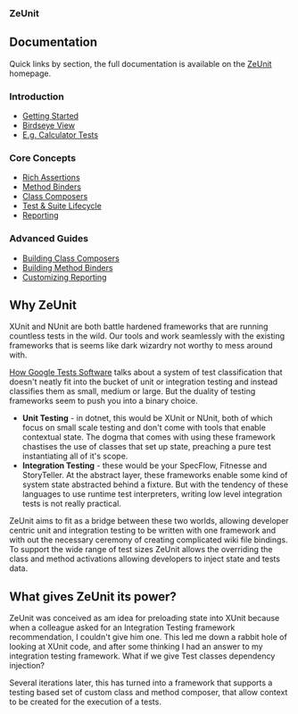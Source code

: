 ### ZeUnit 

## Documentation

Quick links by section, the full documentation is available on the [ZeUnit](https://zeunit.org) homepage. 
   
### Introduction
    
- [Getting Started](https://zeunit.org/)      
- [Birdseye View](https://zeunit.org/docs/birdseye-view/)
- [E.g. Calculator Tests](https://zeunit.org/case-study/calculator-tests/)
    
### Core Concepts

- [Rich Assertions](https://zeunit.org/docs/facts-and-assertions/)
- [Method Binders](https://zeunit.org/docs/core-method-binders/)
- [Class Composers](https://zeunit.org/docs/core-class-composers/)
- [Test & Suite Lifecycle](https://zeunit.org/docs/test-suite-lifecycle/)
- [Reporting](https://zeunit.org/docs/core-reporting/)

### Advanced Guides
    
- [Building Class Composers](https://zeunit.org/docs/building-class-composers/)
- [Building Method Binders](https://zeunit.org/docs/building-method-binders/)
- [Customizing Reporting](https://zeunit.org/docs/customizing-reporting/)

## Why ZeUnit
XUnit and NUnit are both battle hardened frameworks that are running countless tests in the wild.  Our tools and work seamlessly with the existing frameworks that is seems like dark wizardry not worthy to mess around with.  

[How Google Tests Software](https://amzn.to/3G4e4V4) talks about a system of test classification that doesn't neatly fit into the bucket of unit or integration testing and instead classifies them as small, medium or large.  But the duality of testing frameworks seem to push you into a binary choice. 

* **Unit Testing** - in dotnet, this would be XUnit or NUnit, both of which focus on small scale testing and don't come with tools that enable contextual state.  The dogma that comes with using these framework chastises the use of classes that set up state, preaching a pure test instantiating all of it's scope.
* **Integration Testing** - these would be your SpecFlow, Fitnesse and StoryTeller.  At the abstract layer, these frameworks enable some kind of system state abstracted behind a fixture.  But with the tendency of these languages to use runtime test interpreters, writing low level integration tests is not really practical.

ZeUnit aims to fit as a bridge between these two worlds, allowing developer centric unit and integration testing to be written with one framework and with out the necessary ceremony of creating complicated wiki file bindings.  To support the wide range of test sizes ZeUnit allows the overriding the class and method activations allowing developers to inject state and tests data. 

## What gives ZeUnit its power?

ZeUnit was conceived as am idea for preloading state into XUnit because when a colleague asked for an Integration Testing framework recommendation, I couldn't give him one.  This led me down a rabbit hole of looking at XUnit code, and after some thinking I had an answer to my integration testing framework.  What if we give Test classes dependency injection?

Several iterations later, this has turned into a framework that supports a testing based set of custom class and method composer, that allow context to be created for the execution of a tests.

